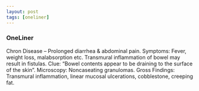 ```yaml
---
layout: post
tags: [oneliner]
---
```



### OneLiner

Chron Disease – Prolonged diarrhea & abdominal pain. Symptoms: Fever, weight loss, malabsorption etc.  Transmural inflammation of bowel may result in fistulas. Clue: “Bowel contents appear to be draining to the surface of the skin”. Microscopy: Noncaseating granulomas. Gross Findings: Transmural inflammation, linear mucosal ulcerations, cobblestone, creeping fat.
